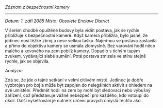 _Záznam z bezpečnostní kamery_

---

_Datum: 1. září 2085_
_Místo: Obsolete Enclave District_

V šerém chodbě opuštěné budovy byla vidět postava, jak se rychle přibližuje k bezpečnostní kamerě. Když kamera přiblížila, bylo jasné, že jedinec nosí těžké zbroj a nese velkou tašku. Najednou se postava zastavila a přímo do objektivu kamery se usmála zlomyslně. Bez varování hodil něco malého a kovového na zem poblíž kamery. Dopadlo s tichým tupým zvukem, vydávající slabé sumění. Poté postava zmizela ve stínu stejně rychle, jak se objevila.

_Analýza:_

Zdá se, že jde o tajné setkání v velmi citlivém místě. Jedinec je dobře vyzbrojen pro boj a může být zapojen do nelegálních aktivit s ohledem na své umístění. Předmět hodil na zem by mohl být sledovací nebo výbušný zařízení, což představuje vážné nebezpečí pro každého, kdo vstoupí do okolí. Další vyšetřování je nutné k určení pravých úmyslů těchto akcí.
